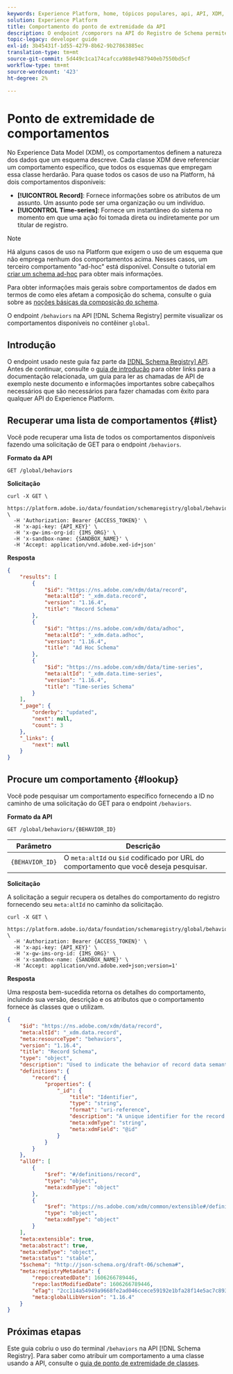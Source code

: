 ```yaml
---
keywords: Experience Platform, home, tópicos populares, api, API, XDM, sistema XDM, modelo de dados de experiência, Modelo de dados de experiência, Modelo de dados de experiência, Modelo de dados, Modelo de dados, Registro de esquema, Registro de esquema, comportamento, comportamentos, comportamentos, comportamentos, comportamentos;
solution: Experience Platform
title: Comportamento do ponto de extremidade da API
description: O endpoint /comporors na API do Registro de Schema permite recuperar todos os comportamentos disponíveis no contêiner global.
topic-legacy: developer guide
exl-id: 3b45431f-1d55-4279-8b62-9b27863885ec
translation-type: tm+mt
source-git-commit: 5d449c1ca174cafcca988e9487940eb7550bd5cf
workflow-type: tm+mt
source-wordcount: '423'
ht-degree: 2%

---
```


# Ponto de extremidade de comportamentos

No Experience Data Model (XDM), os comportamentos definem a natureza dos dados que um esquema descreve. Cada classe XDM deve referenciar um comportamento específico, que todos os esquemas que empregam essa classe herdarão. Para quase todos os casos de uso na Platform, há dois comportamentos disponíveis:

* **[!UICONTROL Record]**: Fornece informações sobre os atributos de um assunto. Um assunto pode ser uma organização ou um indivíduo.
* **[!UICONTROL Time-series]**: Fornece um instantâneo do sistema no momento em que uma ação foi tomada direta ou indiretamente por um titular de registro.

>[!NOTE]
>
>Há alguns casos de uso na Platform que exigem o uso de um esquema que não emprega nenhum dos comportamentos acima. Nesses casos, um terceiro comportamento &quot;ad-hoc&quot; está disponível. Consulte o tutorial em [criar um schema ad-hoc](../tutorials/ad-hoc.md) para obter mais informações.
>
>Para obter informações mais gerais sobre comportamentos de dados em termos de como eles afetam a composição do schema, consulte o guia sobre as [noções básicas da composição do schema](../schema/composition.md).

O endpoint `/behaviors` na API [!DNL Schema Registry] permite visualizar os comportamentos disponíveis no contêiner `global`.

## Introdução

O endpoint usado neste guia faz parte da [[!DNL Schema Registry] API](https://www.adobe.io/apis/experienceplatform/home/api-reference.html#!acpdr/swagger-specs/behavior-registry.yaml). Antes de continuar, consulte o [guia de introdução](./getting-started.md) para obter links para a documentação relacionada, um guia para ler as chamadas de API de exemplo neste documento e informações importantes sobre cabeçalhos necessários que são necessários para fazer chamadas com êxito para qualquer API do Experience Platform.

## Recuperar uma lista de comportamentos {#list}

Você pode recuperar uma lista de todos os comportamentos disponíveis fazendo uma solicitação de GET para o endpoint `/behaviors`.

**Formato da API**

```http
GET /global/behaviors
```

**Solicitação**

```shell
curl -X GET \
  https://platform.adobe.io/data/foundation/schemaregistry/global/behaviors \
  -H 'Authorization: Bearer {ACCESS_TOKEN}' \
  -H 'x-api-key: {API_KEY}' \
  -H 'x-gw-ims-org-id: {IMS_ORG}' \
  -H 'x-sandbox-name: {SANDBOX_NAME}' \
  -H 'Accept: application/vnd.adobe.xed-id+json'
```

**Resposta**

```json
{
    "results": [
        {
            "$id": "https://ns.adobe.com/xdm/data/record",
            "meta:altId": "_xdm.data.record",
            "version": "1.16.4",
            "title": "Record Schema"
        },
        {
            "$id": "https://ns.adobe.com/xdm/data/adhoc",
            "meta:altId": "_xdm.data.adhoc",
            "version": "1.16.4",
            "title": "Ad Hoc Schema"
        },
        {
            "$id": "https://ns.adobe.com/xdm/data/time-series",
            "meta:altId": "_xdm.data.time-series",
            "version": "1.16.4",
            "title": "Time-series Schema"
        }
    ],
    "_page": {
        "orderby": "updated",
        "next": null,
        "count": 3
    },
    "_links": {
        "next": null
    }
}
```

## Procure um comportamento {#lookup}

Você pode pesquisar um comportamento específico fornecendo a ID no caminho de uma solicitação do GET para o endpoint `/behaviors`.

**Formato da API**

```http
GET /global/behaviors/{BEHAVIOR_ID}
```

| Parâmetro | Descrição |
| --- | --- |
| `{BEHAVIOR_ID}` | O `meta:altId` ou `$id` codificado por URL do comportamento que você deseja pesquisar. |

**Solicitação**

A solicitação a seguir recupera os detalhes do comportamento do registro fornecendo seu `meta:altId` no caminho da solicitação.

```shell
curl -X GET \
  https://platform.adobe.io/data/foundation/schemaregistry/global/behaviors/_xdm.data.record \
  -H 'Authorization: Bearer {ACCESS_TOKEN}' \
  -H 'x-api-key: {API_KEY}' \
  -H 'x-gw-ims-org-id: {IMS_ORG}' \
  -H 'x-sandbox-name: {SANDBOX_NAME}' \
  -H 'Accept: application/vnd.adobe.xed+json;version=1'
```

**Resposta**

Uma resposta bem-sucedida retorna os detalhes do comportamento, incluindo sua versão, descrição e os atributos que o comportamento fornece às classes que o utilizam.

```json
{
    "$id": "https://ns.adobe.com/xdm/data/record",
    "meta:altId": "_xdm.data.record",
    "meta:resourceType": "behaviors",
    "version": "1.16.4",
    "title": "Record Schema",
    "type": "object",
    "description": "Used to indicate the behavior of record data semantic when composed into data schemas.",
    "definitions": {
        "record": {
            "properties": {
                "_id": {
                    "title": "Identifier",
                    "type": "string",
                    "format": "uri-reference",
                    "description": "A unique identifier for the record.",
                    "meta:xdmType": "string",
                    "meta:xdmField": "@id"
                }
            }
        }
    },
    "allOf": [
        {
            "$ref": "#/definitions/record",
            "type": "object",
            "meta:xdmType": "object"
        },
        {
            "$ref": "https://ns.adobe.com/xdm/common/extensible#/definitions/@context",
            "type": "object",
            "meta:xdmType": "object"
        }
    ],
    "meta:extensible": true,
    "meta:abstract": true,
    "meta:xdmType": "object",
    "meta:status": "stable",
    "$schema": "http://json-schema.org/draft-06/schema#",
    "meta:registryMetadata": {
        "repo:createdDate": 1606266789446,
        "repo:lastModifiedDate": 1606266789446,
        "eTag": "2cc114a54949a9668fe2ad046ccece59192e1bfa28f14e5ac7c893acb7820ba2",
        "meta:globalLibVersion": "1.16.4"
    }
}
```

## Próximas etapas

Este guia cobriu o uso do terminal `/behaviors` na API [!DNL Schema Registry]. Para saber como atribuir um comportamento a uma classe usando a API, consulte o [guia de ponto de extremidade de classes](./classes.md).
